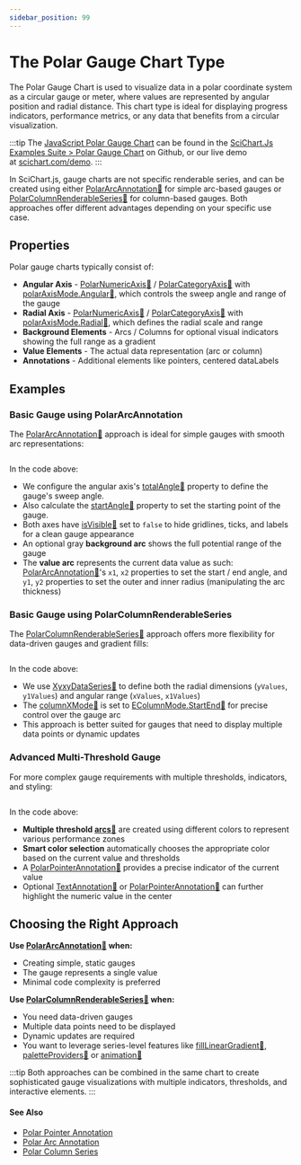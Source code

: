 ```yaml
---
sidebar_position: 99
---
```


# The Polar Gauge Chart Type

The Polar Gauge Chart is used to visualize data in a polar coordinate system as a circular gauge or meter, where values are represented by angular position and radial distance. This chart type is ideal for displaying progress indicators, performance metrics, or any data that benefits from a circular visualization.

:::tip
The [JavaScript Polar Gauge Chart](http://stagingdemo2.scichart.com/demo/javascript/polar-gauge-chart) can be found in the [SciChart.Js Examples Suite > Polar Gauge Chart](https://github.com/ABTSoftware/SciChart.JS.Examples/blob/release_v4.0/Examples/src/components/Examples/Charts2D/PolarCharts/PolarGaugeChart) on Github, or our live demo at [scichart.com/demo](http://stagingdemo2.scichart.com/demo/react/polar-gauge-chart).
:::

<ChartFromSciChartDemo 
    src="http://stagingdemo2.scichart.com/demo/iframe/polar-gauge-chart"
    title="Polar Gauge Chart"
/>

In SciChart.js, gauge charts are not specific renderable series, and can be created using either [PolarArcAnnotation:blue_book:](https://www.scichart.com/documentation/js/v4/typedoc/classes/polararcannotation.html) for simple arc-based gauges or [PolarColumnRenderableSeries:blue_book:](https://www.scichart.com/documentation/js/v4/typedoc/classes/polarcolumnrenderableseries.html) for column-based gauges. Both approaches offer different advantages depending on your specific use case.


## Properties

Polar gauge charts typically consist of:

- **Angular Axis** - [PolarNumericAxis:blue_book:](https://www.scichart.com/documentation/js/v4/typedoc/classes/polarnumericaxis.html) / [PolarCategoryAxis:blue_book:](https://www.scichart.com/documentation/js/v4/typedoc/classes/polarcategoryaxis.html) with [polarAxisMode.Angular:blue_book:](https://www.scichart.com/documentation/js/v4/typedoc/enums/epolaraxismode.html#angular), which controls the sweep angle and range of the gauge
- **Radial Axis** - [PolarNumericAxis:blue_book:](https://www.scichart.com/documentation/js/v4/typedoc/classes/polarnumericaxis.html) / [PolarCategoryAxis:blue_book:](https://www.scichart.com/documentation/js/v4/typedoc/classes/polarcategoryaxis.html) with [polarAxisMode.Radial:blue_book:](https://www.scichart.com/documentation/js/v4/typedoc/enums/epolaraxismode.html#radial), which defines the radial scale and range
- **Background Elements** - Arcs / Columns for optional visual indicators showing the full range as a gradient
- **Value Elements** - The actual data representation (arc or column)
- **Annotations** - Additional elements like pointers, centered dataLabels

## Examples

### Basic Gauge using PolarArcAnnotation

The [PolarArcAnnotation:blue_book:](https://www.scichart.com/documentation/js/v4/typedoc/classes/polararcannotation.html) approach is ideal for simple gauges with smooth arc representations:

```ts showLineNumbers {51-61} file=./UsingArc/demo.ts start=region_A_start end=region_A_end
```
<LiveDocSnippet name="./UsingArc/demo" />

In the code above:
- We configure the angular axis's [totalAngle:blue_book:](https://www.scichart.com/documentation/js/v4/typedoc/classes/polarnumericaxis.html#totalangle) property to define the gauge's sweep angle.
- Also calculate the [startAngle:blue_book:](https://www.scichart.com/documentation/js/v4/typedoc/classes/polarnumericaxis.html#startangle) property to set the starting point of the gauge.
- Both axes have [isVisible:blue_book:](https://www.scichart.com/documentation/js/v4/typedoc/classes/polarnumericaxis.html#isvisible) set to `false` to hide gridlines, ticks, and labels for a clean gauge appearance
- An optional gray **background arc** shows the full potential range of the gauge
- The **value arc** represents the current data value as such:
[PolarArcAnnotation:blue_book:](https://www.scichart.com/documentation/js/v4/typedoc/classes/polararcannotation.html)'s `x1`, `x2` properties to set the start / end angle, and `y1`, `y2` properties to set the outer and inner radius (manipulating the arc thickness)

### Basic Gauge using PolarColumnRenderableSeries

The [PolarColumnRenderableSeries:blue_book:](https://www.scichart.com/documentation/js/v4/typedoc/classes/polarcolumnrenderableseries.html) approach offers more flexibility for data-driven gauges and gradient fills:

```ts showLineNumbers {18-21,23,27-34} file=./UsingColumn/demo.ts start=region_A_start end=region_A_end
```

<LiveDocSnippet name="./UsingColumn/demo" />

In the code above:
- We use [XyxyDataSeries:blue_book:](https://www.scichart.com/documentation/js/v4/typedoc/classes/xyxydataseries.html) to define both the radial dimensions (`yValues`, `y1Values`) and angular range (`xValues`, `x1Values`)
- The [columnXMode:blue_book:](https://www.scichart.com/documentation/js/v4/typedoc/classes/polarcolumnrenderableseries.html#columnxmode) is set to [EColumnMode.StartEnd:blue_book:](https://www.scichart.com/documentation/js/v4/typedoc/enums/ecolumnmode.html#startend) for precise control over the gauge arc
- This approach is better suited for gauges that need to display multiple data points or dynamic updates

### Advanced Multi-Threshold Gauge

For more complex gauge requirements with multiple thresholds, indicators, and styling:

```ts showLineNumbers {9-17,33-42,66,80} file=./ComplexArc/demo.ts start=region_A_start end=region_A_end
```

<LiveDocSnippet name="./ComplexArc/demo" />

In the code above:
- **Multiple threshold [arcs:blue_book:](https://www.scichart.com/documentation/js/v4/typedoc/classes/polararcannotation.html)** are created using different colors to represent various performance zones
- **Smart color selection** automatically chooses the appropriate color based on the current value and thresholds
- A [PolarPointerAnnotation:blue_book:](https://www.scichart.com/documentation/js/v4/typedoc/classes/polarpointerannotation.html) provides a precise indicator of the current value
- Optional [TextAnnotation:blue_book:](https://www.scichart.com/documentation/js/v4/typedoc/classes/textannotation.html) or [PolarPointerAnnotation:blue_book:](https://www.scichart.com/documentation/js/v4/typedoc/classes/polarpointerannotation.html) can further highlight the numeric value in the center

## Choosing the Right Approach

**Use [PolarArcAnnotation:blue_book:](https://www.scichart.com/documentation/js/v4/typedoc/classes/polararcannotation.html) when:**
- Creating simple, static gauges
- The gauge represents a single value
- Minimal code complexity is preferred

**Use [PolarColumnRenderableSeries:blue_book:](https://www.scichart.com/documentation/js/v4/typedoc/classes/polarcolumnrenderableseries.html) when:**
- You need data-driven gauges
- Multiple data points need to be displayed
- Dynamic updates are required
- You want to leverage series-level features like [fillLinearGradient:blue_book:](https://www.scichart.com/documentation/js/v4/typedoc/classes/polarcolumnrenderableseries.html#filllineargradient), [paletteProviders:blue_book:](https://www.scichart.com/documentation/js/v4/typedoc/classes/polarcolumnrenderableseries.html#paletteproviders) or [animation:blue_book:](https://www.scichart.com/documentation/js/v4/typedoc/classes/polarcolumnrenderableseries.html#animation)

:::tip
Both approaches can be combined in the same chart to create sophisticated gauge visualizations with multiple indicators, thresholds, and interactive elements.
:::

#### See Also

* [Polar Pointer Annotation](/2d-charts/annotations-api/polar-pointer-annotation)
* [Polar Arc Annotation](/2d-charts/annotations-api/polar-arc-annotation)
* [Polar Column Series](/2d-charts/chart-types/polar-column-renderable-series)